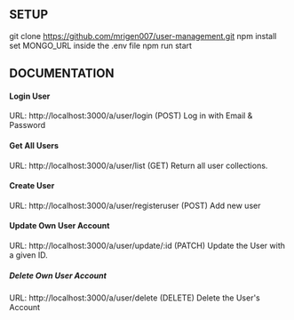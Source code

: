 ## SETUP
git clone https://github.com/mrigen007/user-management.git
npm install
set MONGO_URL inside the .env file
npm run start

## DOCUMENTATION

#### Login User
URL: http://localhost:3000/a/user/login (POST)
Log in with Email & Password

#### Get All Users
URL: http://localhost:3000/a/user/list (GET)
Return all user collections.

#### Create User
URL: http://localhost:3000/a/user/registeruser (POST)
Add new user

#### Update Own User Account
URL: http://localhost:3000/a/user/update/:id (PATCH)
Update the User with a given ID.

##### Delete Own User Account
URL: http://localhost:3000/a/user/delete (DELETE)
Delete the User's Account
